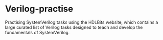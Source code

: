 # Verilog-practise
Practising SystemVerilog tasks using the HDLBits website, which contains a large curated list of Verilog tasks designed to teach and develop the fundamentals of SystemVerilog.

